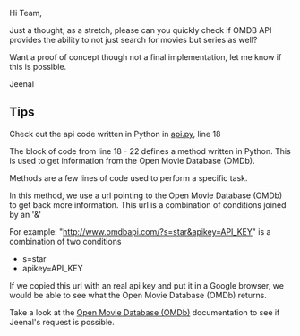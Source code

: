 Hi Team,

Just a thought, as a stretch, please can you quickly check if OMDB API provides the ability to not just search for movies but series as well?

Want a proof of concept though not a final implementation, let me know if this is possible. 
 
Jeenal

## Tips

Check out the api code written in Python in [api.py](api/api.py), line 18

The block of code from line 18 - 22 defines a method written in Python. This is used to get information from the Open Movie Database (OMDb). 

Methods are a few lines of code used to perform a specific task.

In this method, we use a url pointing to the Open Movie Database (OMDb) to get back more information. This url is a combination of conditions joined by an '&'

For example: "http://www.omdbapi.com/?s=star&apikey=API_KEY" is a combination of two conditions 
* s=star
* apikey=API_KEY

If we copied this url with an real api key and put it in a Google browser, we would be able to see what the Open Movie Database (OMDb) returns. 

Take a look at the [Open Movie Database (OMDb)](https://www.omdbapi.com/) documentation to see if Jeenal's request is possible. 
